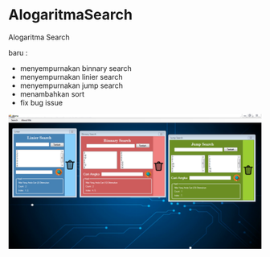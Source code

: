 # AlogaritmaSearch
Alogaritma Search

baru :
- menyempurnakan binnary search
- menyempurnakan linier search
- menyempurnakan jump search
- menambahkan sort
- fix bug issue

<img src="pref1.PNG">